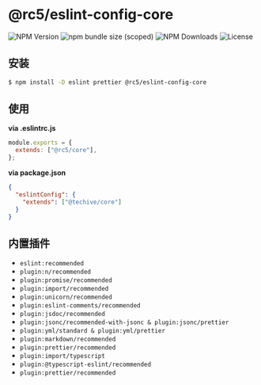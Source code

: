 # @rc5/eslint-config-core

<p style="display:flex;">
  <img style="margin-right: 4px;" src="https://img.shields.io/npm/v/@rc5/eslint-config-core" alt="NPM Version" />
  <img style="margin-right: 4px;" src="https://img.shields.io/bundlephobia/minzip/@rc5/eslint-config-core" alt="npm bundle size (scoped)" >
  <img style="margin-right: 4px;" src="https://img.shields.io/npm/dm/@rc5/eslint-config-core.svg" alt="NPM Downloads" />
  <img style="margin-right: 4px;" src="https://img.shields.io/npm/l/@rc5/eslint-config-core" alt="License">

</p>

## 安装

```sh
$ npm install -D eslint prettier @rc5/eslint-config-core
```

## 使用

**via .eslintrc.js**

```js
module.exports = {
  extends: ["@rc5/core"],
};
```

**via package.json**

```json
{
  "eslintConfig": {
    "extends": ["@techive/core"]
  }
}
```

## 内置插件

- `eslint:recommended`
- `plugin:n/recommended`
- `plugin:promise/recommended`
- `plugin:import/recommended`
- `plugin:unicorn/recommended`
- `plugin:eslint-comments/recommended`
- `plugin:jsdoc/recommended`
- `plugin:jsonc/recommended-with-jsonc & plugin:jsonc/prettier`
- `plugin:yml/standard & plugin:yml/prettier`
- `plugin:markdown/recommended`
- `plugin:prettier/recommended`
- `plugin:import/typescript`
- `plugin:@typescript-eslint/recommended`
- `plugin:prettier/recommended`
